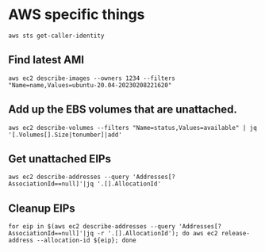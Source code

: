 # AWS specific things

```shell
aws sts get-caller-identity
```

## Find latest AMI

```shell
aws ec2 describe-images --owners 1234 --filters "Name=name,Values=ubuntu-20.04-20230208221620"  
```

## Add up the EBS volumes that are unattached.

```shell
aws ec2 describe-volumes --filters "Name=status,Values=available" | jq '[.Volumes[].Size|tonumber]|add'
```

## Get unattached EIPs

```shell
aws ec2 describe-addresses --query 'Addresses[?AssociationId==null]'|jq '.[].AllocationId'
```

## Cleanup EIPs

```shell
for eip in $(aws ec2 describe-addresses --query 'Addresses[?AssociationId==null]'|jq -r '.[].AllocationId'); do aws ec2 release-address --allocation-id ${eip}; done
```
